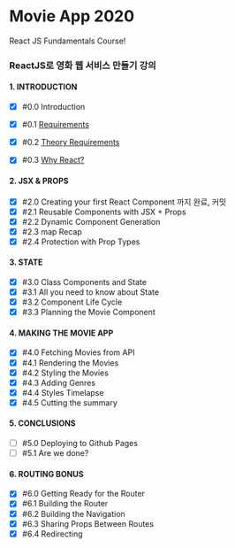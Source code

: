 #  Movie App 2020 

React JS Fundamentals Course! 

 


### ReactJS로 영화 웹 서비스 만들기 강의 

#### 1. INTRODUCTION
-[x] \#0.0 Introduction
-[x] \#0.1 [Requirements](https://github.com/JungSWon/JavaScript/blob/master/05_01_React-by-Nomad/README.md#%ED%99%98%EA%B2%BD%EC%84%A4%EC%A0%95)
-[x] \#0.2 [Theory Requirements](https://github.com/JungSWon/JavaScript/blob/master/05_01_React-by-Nomad/README.md#%EC%82%AC%EC%A0%84%EC%A7%80%EC%8B%9D)
-[x] \#0.3 [Why React?](https://github.com/JungSWon/JavaScript/blob/master/05_01_React-by-Nomad/README.md#why-react) 


#### 2. JSX & PROPS
-[x] \#2.0 Creating your first React Component 까지 완료, 커밋 
-[x] \#2.1 Reusable Components with JSX + Props 
-[x] \#2.2 Dynamic Component Generation 
-[x] \#2.3 map Recap
-[x] \#2.4 Protection with Prop Types 

#### 3. STATE
-[x] \#3.0 Class Components and State
-[x] \#3.1 All you need to know about State
-[x] \#3.2 Component Life Cycle
-[x] \#3.3 Planning the Movie Component

#### 4. MAKING THE MOVIE APP
-[x] \#4.0 Fetching Movies from API 
-[x] \#4.1 Rendering the Movies
-[x] \#4.2 Styling the Movies
-[x] \#4.3 Adding Genres
-[x] \#4.4 Styles Timelapse
-[x] \#4.5 Cutting the summary

#### 5. CONCLUSIONS
-[ ] \#5.0 Deploying to Github Pages
-[ ] \#5.1 Are we done?

#### 6. ROUTING BONUS
-[x] \#6.0 Getting Ready for the Router
-[x] \#6.1 Building the Router
-[x] \#6.2 Building the Navigation
-[x] \#6.3 Sharing Props Between Routes
-[x] \#6.4 Redirecting